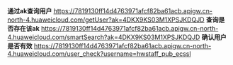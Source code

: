 **通过ak查询用户**
https://7819130ff14d4763971afcf82ba61acb.apigw.cn-north-4.huaweicloud.com/getUser?ak=4DKX9KS03M1XPSJKDQJD
**查询是否存在该ak**
https://7819130ff14d4763971afcf82ba61acb.apigw.cn-north-4.huaweicloud.com/smartSearch?ak=4DKX9KS03M1XPSJKDQJD
**确认用户是否有效**
https://7819130ff14d4763971afcf82ba61acb.apigw.cn-north-4.huaweicloud.com/user_check?username=hwstaff_pub_ecssl

